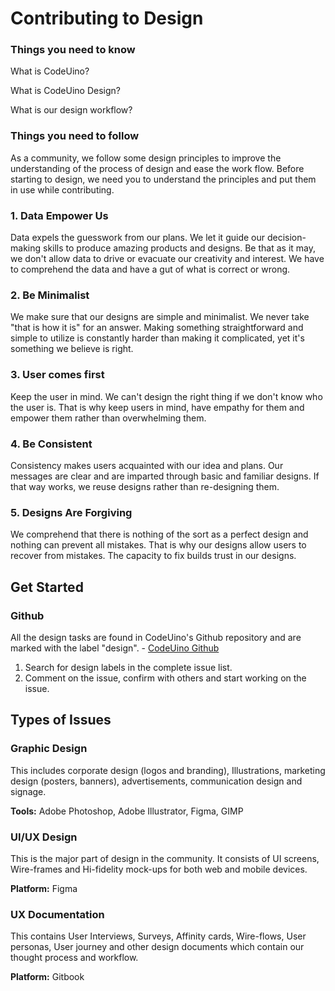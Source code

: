 # Contributing to Design

### Things you need to know

What is CodeUino?

What is CodeUino Design?

What is our design workflow?



### Things you need to follow

As a community, we follow some design principles to improve the understanding of the process of design and ease the work flow. Before starting to design, we need you to understand the principles and put them in use while contributing.

###  1. Data Empower Us

Data expels the guesswork from our plans. We let it guide our decision-making skills to produce amazing products and designs. Be that as it may, we don't allow data to drive or evacuate our creativity and interest. We have to comprehend the data and have a gut of what is correct or wrong.

### 2. Be Minimalist

We make sure that our designs are simple and minimalist. We never take "that is how it is" for an answer. Making something straightforward and simple to utilize is constantly harder than making it complicated, yet it's something we believe is right.

### 3. User comes first

Keep the user in mind. We can't design the right thing if we don't know who the user is. That is why keep users in mind, have empathy for them and empower them rather than overwhelming them.

### 4. Be Consistent

Consistency makes users acquainted with our idea and plans. Our messages are clear and are imparted through basic and familiar designs. If that way works, we reuse designs rather than re-designing them.

### 5. Designs Are Forgiving <a id="753b"></a>

We comprehend that there is nothing of the sort as a perfect design and nothing can prevent all mistakes. That is why our designs allow users to recover from mistakes. The capacity to fix builds trust in our designs.

## Get Started

### Github

All the design tasks are found in CodeUino's Github repository and are marked with the label "design".  - [CodeUino Github](https://github.com/codeuino/)

1. Search for design labels in the complete issue list.
2. Comment on the issue, confirm with others and start working on the issue.

## Types of Issues

### Graphic Design

This  includes corporate design \(logos and branding\), Illustrations, marketing design \(posters, banners\), advertisements, communication design and signage.

**Tools:** Adobe Photoshop, Adobe Illustrator, Figma, GIMP

### UI/UX Design

This is the major part of design in the community. It consists of UI screens, Wire-frames and Hi-fidelity mock-ups for both web and mobile devices.

**Platform:** Figma

### UX Documentation

This contains User Interviews, Surveys, Affinity cards, Wire-flows, User personas, User journey and other design documents which contain our thought process and workflow.

**Platform:** Gitbook



